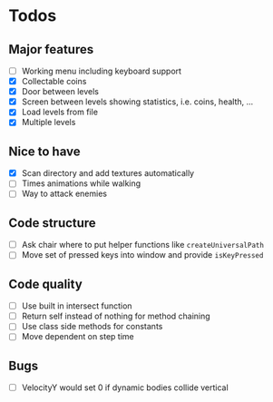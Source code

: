 Todos
=====

Major features
--------------

- [ ] Working menu including keyboard support
- [x] Collectable coins
- [x] Door between levels
- [x] Screen between levels showing statistics, i.e. coins, health, ...
- [x] Load levels from file
- [x] Multiple levels

Nice to have
------------

- [x] Scan directory and add textures automatically
- [ ] Times animations while walking
- [ ] Way to attack enemies

Code structure
--------------

- [ ] Ask chair where to put helper functions like `createUniversalPath`
- [ ] Move set of pressed keys into window and provide `isKeyPressed`

Code quality
------------

- [ ] Use built in intersect function
- [ ] Return self instead of nothing for method chaining
- [ ] Use class side methods for constants
- [ ] Move dependent on step time

Bugs
----

- [ ] VelocityY would set 0 if dynamic bodies collide vertical
